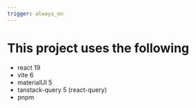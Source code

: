 ```yaml
---
trigger: always_on
---
```


# This project uses the following
- react 19
- vite 6
- materialUI 5
- tanstack-query 5 (react-query)
- pnpm
